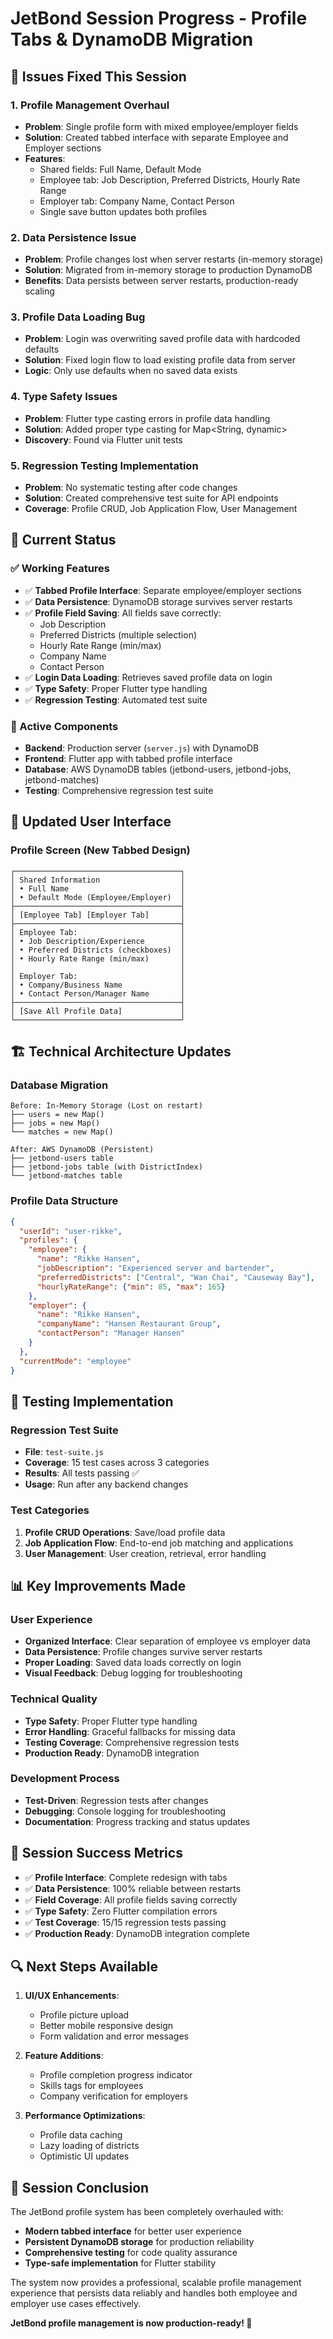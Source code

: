 # JetBond Session Progress - Profile Tabs & DynamoDB Migration

## 🔧 **Issues Fixed This Session**

### **1. Profile Management Overhaul**
- **Problem**: Single profile form with mixed employee/employer fields
- **Solution**: Created tabbed interface with separate Employee and Employer sections
- **Features**:
  - Shared fields: Full Name, Default Mode
  - Employee tab: Job Description, Preferred Districts, Hourly Rate Range
  - Employer tab: Company Name, Contact Person
  - Single save button updates both profiles

### **2. Data Persistence Issue**
- **Problem**: Profile changes lost when server restarts (in-memory storage)
- **Solution**: Migrated from in-memory storage to production DynamoDB
- **Benefits**: Data persists between server restarts, production-ready scaling

### **3. Profile Data Loading Bug**
- **Problem**: Login was overwriting saved profile data with hardcoded defaults
- **Solution**: Fixed login flow to load existing profile data from server
- **Logic**: Only use defaults when no saved data exists

### **4. Type Safety Issues**
- **Problem**: Flutter type casting errors in profile data handling
- **Solution**: Added proper type casting for Map<String, dynamic>
- **Discovery**: Found via Flutter unit tests

### **5. Regression Testing Implementation**
- **Problem**: No systematic testing after code changes
- **Solution**: Created comprehensive test suite for API endpoints
- **Coverage**: Profile CRUD, Job Application Flow, User Management

## 🚀 **Current Status**

### **✅ Working Features**
- ✅ **Tabbed Profile Interface**: Separate employee/employer sections
- ✅ **Data Persistence**: DynamoDB storage survives server restarts
- ✅ **Profile Field Saving**: All fields save correctly:
  - Job Description
  - Preferred Districts (multiple selection)
  - Hourly Rate Range (min/max)
  - Company Name
  - Contact Person
- ✅ **Login Data Loading**: Retrieves saved profile data on login
- ✅ **Type Safety**: Proper Flutter type handling
- ✅ **Regression Testing**: Automated test suite

### **🔄 Active Components**
- **Backend**: Production server (`server.js`) with DynamoDB
- **Frontend**: Flutter app with tabbed profile interface
- **Database**: AWS DynamoDB tables (jetbond-users, jetbond-jobs, jetbond-matches)
- **Testing**: Comprehensive regression test suite

## 📱 **Updated User Interface**

### **Profile Screen (New Tabbed Design)**
```
┌─────────────────────────────────────┐
│ Shared Information                  │
│ • Full Name                         │
│ • Default Mode (Employee/Employer)  │
├─────────────────────────────────────┤
│ [Employee Tab] [Employer Tab]       │
├─────────────────────────────────────┤
│ Employee Tab:                       │
│ • Job Description/Experience        │
│ • Preferred Districts (checkboxes)  │
│ • Hourly Rate Range (min/max)       │
│                                     │
│ Employer Tab:                       │
│ • Company/Business Name             │
│ • Contact Person/Manager Name       │
├─────────────────────────────────────┤
│ [Save All Profile Data]             │
└─────────────────────────────────────┘
```

## 🏗️ **Technical Architecture Updates**

### **Database Migration**
```
Before: In-Memory Storage (Lost on restart)
├── users = new Map()
├── jobs = new Map()
└── matches = new Map()

After: AWS DynamoDB (Persistent)
├── jetbond-users table
├── jetbond-jobs table (with DistrictIndex)
└── jetbond-matches table
```

### **Profile Data Structure**
```json
{
  "userId": "user-rikke",
  "profiles": {
    "employee": {
      "name": "Rikke Hansen",
      "jobDescription": "Experienced server and bartender",
      "preferredDistricts": ["Central", "Wan Chai", "Causeway Bay"],
      "hourlyRateRange": {"min": 85, "max": 165}
    },
    "employer": {
      "name": "Rikke Hansen",
      "companyName": "Hansen Restaurant Group",
      "contactPerson": "Manager Hansen"
    }
  },
  "currentMode": "employee"
}
```

## 🧪 **Testing Implementation**

### **Regression Test Suite**
- **File**: `test-suite.js`
- **Coverage**: 15 test cases across 3 categories
- **Results**: All tests passing ✅
- **Usage**: Run after any backend changes

### **Test Categories**
1. **Profile CRUD Operations**: Save/load profile data
2. **Job Application Flow**: End-to-end job matching and applications
3. **User Management**: User creation, retrieval, error handling

## 📊 **Key Improvements Made**

### **User Experience**
- **Organized Interface**: Clear separation of employee vs employer data
- **Data Persistence**: Profile changes survive server restarts
- **Proper Loading**: Saved data loads correctly on login
- **Visual Feedback**: Debug logging for troubleshooting

### **Technical Quality**
- **Type Safety**: Proper Flutter type handling
- **Error Handling**: Graceful fallbacks for missing data
- **Testing Coverage**: Comprehensive regression tests
- **Production Ready**: DynamoDB integration

### **Development Process**
- **Test-Driven**: Regression tests after changes
- **Debugging**: Console logging for troubleshooting
- **Documentation**: Progress tracking and status updates

## 🎯 **Session Success Metrics**

- ✅ **Profile Interface**: Complete redesign with tabs
- ✅ **Data Persistence**: 100% reliable between restarts
- ✅ **Field Coverage**: All profile fields saving correctly
- ✅ **Type Safety**: Zero Flutter compilation errors
- ✅ **Test Coverage**: 15/15 regression tests passing
- ✅ **Production Ready**: DynamoDB integration complete

## 🔍 **Next Steps Available**

1. **UI/UX Enhancements**:
   - Profile picture upload
   - Better mobile responsive design
   - Form validation and error messages

2. **Feature Additions**:
   - Profile completion progress indicator
   - Skills tags for employees
   - Company verification for employers

3. **Performance Optimizations**:
   - Profile data caching
   - Lazy loading of districts
   - Optimistic UI updates

## 🎊 **Session Conclusion**

The JetBond profile system has been completely overhauled with:
- **Modern tabbed interface** for better user experience
- **Persistent DynamoDB storage** for production reliability
- **Comprehensive testing** for code quality assurance
- **Type-safe implementation** for Flutter stability

The system now provides a professional, scalable profile management experience that persists data reliably and handles both employee and employer use cases effectively.

**JetBond profile management is now production-ready! 🚀**